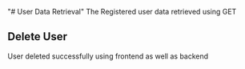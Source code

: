 "# User Data Retrieval" 
The Registered user data retrieved using GET

## Delete User
User deleted successfully using frontend as well as backend

